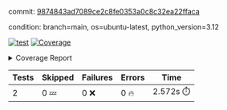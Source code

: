 commit: [9874843ad7089ce2c8fe0353a0c8c32ea22ffaca](https://github.com/rcmdnk/boto3-session/tree/9874843ad7089ce2c8fe0353a0c8c32ea22ffaca)

condition: branch=main, os=ubuntu-latest, python_version=3.12

[![test](https://github.com/rcmdnk/boto3-session/actions/workflows/test.yml/badge.svg)](https://github.com/rcmdnk/boto3-session/actions/runs/10256467224)
<a href="https://github.com/rcmdnk/boto3-session/blob/9874843ad7089ce2c8fe0353a0c8c32ea22ffaca/README.md"><img alt="Coverage" src="https://img.shields.io/badge/Coverage-47%25-orange.svg" /></a><details><summary>Coverage Report </summary><table><tr><th>File</th><th>Stmts</th><th>Miss</th><th>Cover</th><th>Missing</th></tr><tbody><tr><td colspan="5"><b>src/boto3_session</b></td></tr><tr><td>&nbsp; &nbsp;<a href="https://github.com/rcmdnk/boto3-session/blob/9874843ad7089ce2c8fe0353a0c8c32ea22ffaca/src/boto3_session/session.py">session.py</a></td><td>59</td><td>34</td><td>42%</td><td><a href="https://github.com/rcmdnk/boto3-session/blob/9874843ad7089ce2c8fe0353a0c8c32ea22ffaca/src/boto3_session/session.py#L11-L14">11&ndash;14</a>, <a href="https://github.com/rcmdnk/boto3-session/blob/9874843ad7089ce2c8fe0353a0c8c32ea22ffaca/src/boto3_session/session.py#L56">56</a>, <a href="https://github.com/rcmdnk/boto3-session/blob/9874843ad7089ce2c8fe0353a0c8c32ea22ffaca/src/boto3_session/session.py#L64-L66">64&ndash;66</a>, <a href="https://github.com/rcmdnk/boto3-session/blob/9874843ad7089ce2c8fe0353a0c8c32ea22ffaca/src/boto3_session/session.py#L69-L89">69&ndash;89</a>, <a href="https://github.com/rcmdnk/boto3-session/blob/9874843ad7089ce2c8fe0353a0c8c32ea22ffaca/src/boto3_session/session.py#L92-L110">92&ndash;110</a>, <a href="https://github.com/rcmdnk/boto3-session/blob/9874843ad7089ce2c8fe0353a0c8c32ea22ffaca/src/boto3_session/session.py#L113-L117">113&ndash;117</a>, <a href="https://github.com/rcmdnk/boto3-session/blob/9874843ad7089ce2c8fe0353a0c8c32ea22ffaca/src/boto3_session/session.py#L120-L121">120&ndash;121</a>, <a href="https://github.com/rcmdnk/boto3-session/blob/9874843ad7089ce2c8fe0353a0c8c32ea22ffaca/src/boto3_session/session.py#L124-L125">124&ndash;125</a></td></tr><tr><td><b>TOTAL</b></td><td><b>64</b></td><td><b>34</b></td><td><b>47%</b></td><td>&nbsp;</td></tr></tbody></table></details>

| Tests | Skipped | Failures | Errors | Time |
| ----- | ------- | -------- | -------- | ------------------ |
| 2 | 0 :zzz: | 0 :x: | 0 :fire: | 2.572s :stopwatch: |

